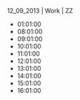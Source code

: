 12_09_2013 | Work | ZZ 
* 01:01:00
* 08:01:00
* 09:01:00
* 10:01:00
* 11:01:00
* 12:01:00
* 13:01:00
* 14:01:00
* 15:01:00
* 16:01:00

